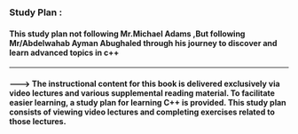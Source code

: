 ### Study Plan :
#### This study plan not following Mr.Michael Adams ,But following Mr/Abdelwahab Ayman Abughaled through his  journey to discover and learn advanced topics in c++
<hr>

#### ---> The instructional content for this book is delivered exclusively via video lectures and various supplemental reading material. To facilitate easier learning, a study plan for learning C++ is provided. This study plan consists of viewing video lectures and completing exercises related to those lectures.
